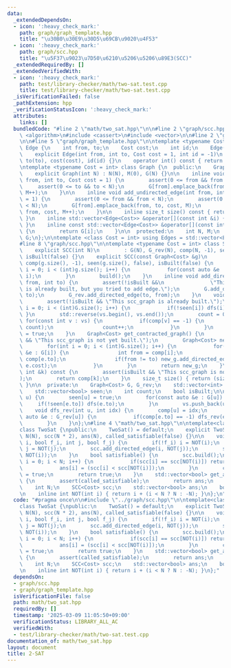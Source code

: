 ```yaml
---
data:
  _extendedDependsOn:
  - icon: ':heavy_check_mark:'
    path: graph/graph_template.hpp
    title: "\u30B0\u30E9\u30D5\u69CB\u9020\u4F53"
  - icon: ':heavy_check_mark:'
    path: graph/scc.hpp
    title: "\u5F37\u9023\u7D50\u6210\u5206\u5206\u89E3(SCC)"
  _extendedRequiredBy: []
  _extendedVerifiedWith:
  - icon: ':heavy_check_mark:'
    path: test/library-checker/math/two-sat.test.cpp
    title: test/library-checker/math/two-sat.test.cpp
  _isVerificationFailed: false
  _pathExtension: hpp
  _verificationStatusIcon: ':heavy_check_mark:'
  attributes:
    links: []
  bundledCode: "#line 2 \"math/two_sat.hpp\"\n\n#line 2 \"graph/scc.hpp\"\n\n#include\
    \ <algorithm>\n#include <cassert>\n#include <vector>\n\n#line 2 \"graph/graph_template.hpp\"\
    \n\n#line 5 \"graph/graph_template.hpp\"\n\ntemplate <typename Cost = int> struct\
    \ Edge {\n    int from, to;\n    Cost cost;\n    int id;\n    Edge() = default;\n\
    \    explicit Edge(int from, int to, Cost cost = 1, int id = -1)\n        : from(from),\
    \ to(to), cost(cost), id(id) {}\n    operator int() const { return to; }\n};\n\
    \ntemplate <typename Cost = int> class Graph {\n  public:\n    Graph() = default;\n\
    \    explicit Graph(int N) : N(N), M(0), G(N) {}\n\n    inline void add_directed_edge(int\
    \ from, int to, Cost cost = 1) {\n        assert(0 <= from && from < N);\n   \
    \     assert(0 <= to && to < N);\n        G[from].emplace_back(from, to, cost,\
    \ M++);\n    }\n\n    inline void add_undirected_edge(int from, int to, Cost cost\
    \ = 1) {\n        assert(0 <= from && from < N);\n        assert(0 <= to && to\
    \ < N);\n        G[from].emplace_back(from, to, cost, M);\n        G[to].emplace_back(to,\
    \ from, cost, M++);\n    }\n\n    inline size_t size() const { return G.size();\
    \ }\n    inline std::vector<Edge<Cost>> &operator[](const int &i) { return G[i];\
    \ }\n    inline const std::vector<Edge<Cost>> &operator[](const int &i) const\
    \ {\n        return G[i];\n    }\n\n  protected:\n    int N, M;\n    std::vector<std::vector<Edge<Cost>>>\
    \ G;\n};\n\ntemplate <class Cost = int> using Edges = std::vector<Edge<Cost>>;\n\
    #line 8 \"graph/scc.hpp\"\n\ntemplate <typename Cost = int> class SCC {\n  public:\n\
    \    explicit SCC(int N)\n        : G(N), G_rev(N), comp(N, -1), seen(N, false),\
    \ isBuilt(false) {}\n    explicit SCC(const Graph<Cost> &g)\n        : G(g), G_rev(g.size()),\
    \ comp(g.size(), -1), seen(g.size(), false), isBuilt(false) {\n        for(int\
    \ i = 0; i < (int)g.size(); i++) {\n            for(const auto &e : g[i]) G_rev.add_directed_edge(e.to,\
    \ i);\n        }\n        build();\n    }\n    inline void add_directed_edge(int\
    \ from, int to) {\n        assert(!isBuilt &&\n               \"This scc_graph\
    \ is already built, but you tried to add edge.\");\n        G.add_directed_edge(from,\
    \ to);\n        G_rev.add_directed_edge(to, from);\n    }\n    void build() {\n\
    \        assert(!isBuilt && \"This scc_graph is already built.\");\n        for(int\
    \ i = 0; i < (int)G.size(); i++) {\n            if(!seen[i]) dfs(i);\n       \
    \ }\n        std::reverse(vs.begin(), vs.end());\n        count = 0;\n       \
    \ for(const int v : vs) {\n            if(comp[v] == -1) {\n                dfs_rev(v,\
    \ count);\n                count++;\n            }\n        }\n        isBuilt\
    \ = true;\n    }\n    Graph<Cost> get_contracted_graph() {\n        assert(isBuilt\
    \ && \"This scc_graph is not yet built.\");\n        Graph<Cost> new_g(count);\n\
    \        for(int i = 0; i < (int)G.size(); i++) {\n            for(const auto\
    \ &e : G[i]) {\n                int from = comp[i];\n                int to =\
    \ comp[e.to];\n                if(from != to) new_g.add_directed_edge(from, to,\
    \ e.cost);\n            }\n        }\n        return new_g;\n    }\n    int operator[](const\
    \ int &k) const {\n        assert(isBuilt && \"This scc_graph is not yet built.\"\
    );\n        return comp[k];\n    }\n    size_t size() { return (size_t)count;\
    \ }\n\n  private:\n    Graph<Cost> G, G_rev;\n    std::vector<int> vs, comp;\n\
    \    std::vector<bool> seen;\n    int count;\n    bool isBuilt;\n\n    void dfs(int\
    \ u) {\n        seen[u] = true;\n        for(const auto &e : G[u]) {\n       \
    \     if(!seen[e.to]) dfs(e.to);\n        }\n        vs.push_back(u);\n    }\n\
    \    void dfs_rev(int u, int idx) {\n        comp[u] = idx;\n        for(const\
    \ auto &e : G_rev[u]) {\n            if(comp[e.to] == -1) dfs_rev(e.to, idx);\n\
    \        }\n    }\n};\n#line 4 \"math/two_sat.hpp\"\n\ntemplate<class Cost = int>\n\
    class TwoSat {\npublic:\n    TwoSat() = default;\n    explicit TwoSat(int N):\
    \ N(N), scc(N * 2), ans(N), called_satisfiable(false) {}\n\n    void add_clause(int\
    \ i, bool f_i, int j, bool f_j) {\n        if(!f_i) i = NOT(i);\n        if(!f_j)\
    \ j = NOT(j);\n        scc.add_directed_edge(i, NOT(j));\n        scc.add_directed_edge(j,\
    \ NOT(i));\n    }\n    bool satisfiable() {\n        scc.build();\n        for(int\
    \ i = 0; i < N; i++) {\n            if(scc[i] == scc[NOT(i)]) return false;\n\
    \            ans[i] = (scc[i] < scc[NOT(i)]);\n        }\n        called_satisfiable\
    \ = true;\n        return true;\n    }\n    std::vector<bool> get_answer() const\
    \ {\n        assert(called_satisfiable);\n        return ans;\n    }\n\nprivate:\n\
    \    int N;\n    SCC<Cost> scc;\n    std::vector<bool> ans;\n    bool called_satisfiable;\n\
    \n    inline int NOT(int i) { return i + (i < N ? N : -N); }\n};\n"
  code: "#pragma once\n\n#include \"../graph/scc.hpp\"\n\ntemplate<class Cost = int>\n\
    class TwoSat {\npublic:\n    TwoSat() = default;\n    explicit TwoSat(int N):\
    \ N(N), scc(N * 2), ans(N), called_satisfiable(false) {}\n\n    void add_clause(int\
    \ i, bool f_i, int j, bool f_j) {\n        if(!f_i) i = NOT(i);\n        if(!f_j)\
    \ j = NOT(j);\n        scc.add_directed_edge(i, NOT(j));\n        scc.add_directed_edge(j,\
    \ NOT(i));\n    }\n    bool satisfiable() {\n        scc.build();\n        for(int\
    \ i = 0; i < N; i++) {\n            if(scc[i] == scc[NOT(i)]) return false;\n\
    \            ans[i] = (scc[i] < scc[NOT(i)]);\n        }\n        called_satisfiable\
    \ = true;\n        return true;\n    }\n    std::vector<bool> get_answer() const\
    \ {\n        assert(called_satisfiable);\n        return ans;\n    }\n\nprivate:\n\
    \    int N;\n    SCC<Cost> scc;\n    std::vector<bool> ans;\n    bool called_satisfiable;\n\
    \n    inline int NOT(int i) { return i + (i < N ? N : -N); }\n};"
  dependsOn:
  - graph/scc.hpp
  - graph/graph_template.hpp
  isVerificationFile: false
  path: math/two_sat.hpp
  requiredBy: []
  timestamp: '2025-03-09 11:05:50+09:00'
  verificationStatus: LIBRARY_ALL_AC
  verifiedWith:
  - test/library-checker/math/two-sat.test.cpp
documentation_of: math/two_sat.hpp
layout: document
title: 2-SAT
---
```

